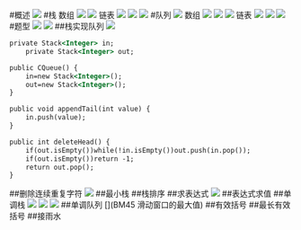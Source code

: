 #概述
![](.z_01_算法_类别_栈_队列_images/cb835749.png)
#栈
数组
![](.z_01_算法_类别_栈_队列_images/26f37219.png)
![](.z_01_算法_类别_栈_队列_images/9389067d.png)
链表
![](.z_01_算法_类别_栈_队列_images/d5ecb534.png)
![](.z_01_算法_类别_栈_队列_images/8503da43.png)
![](.z_01_算法_类别_栈_队列_images/e64f2817.png)
#队列
![](.z_01_算法_类别_栈_队列_images/dbeb7014.png)
数组
![](.z_01_算法_类别_栈_队列_images/ce8dd5f1.png)
![](.z_01_算法_类别_栈_队列_images/321738d4.png)
![](.z_01_算法_类别_栈_队列_images/9a44fc20.png)
链表
![](.z_01_算法_类别_栈_队列_images/25f9e419.png)
![](.z_01_算法_类别_栈_队列_images/a1ef2a84.png)
![](.z_01_算法_类别_栈_队列_images/1924af3e.png)
#题型
![](.z_01_算法_类别_栈_队列_images/7c320fd4.png)
![](.z_01_算法_类别_栈_队列_images/b62aa017.png)
##栈实现队列
![](.z_01_算法_类别_栈_队列_images/99d57657.png)
```asp
private Stack<Integer> in;
    private Stack<Integer> out;

public CQueue() {
    in=new Stack<Integer>();
    out=new Stack<Integer>();
}

public void appendTail(int value) {
    in.push(value);
}

public int deleteHead() {
    if(out.isEmpty())while(!in.isEmpty())out.push(in.pop());
    if(out.isEmpty())return -1;
    return out.pop();
}
```
##删除连续重复字符
![](.z_01_算法_类别_栈_队列_images/2c3611ea.png)
##最小栈
##栈排序
##求表达式
![](.z_01_算法_类别_栈_队列_images/af333ab0.png)
##表达式求值
[](https://www.nowcoder.com/practice/c215ba61c8b1443b996351df929dc4d4?tpId=295&tqId=1076787&ru=/exam/oj&qru=/ta/format-top101/question-ranking&sourceUrl=%2Fexam%2Foj)
##单调栈
![](.z_01_算法_类别_栈_队列_images/02e3d4bc.png)
![](.z_01_算法_类别_栈_队列_images/f3b6a951.png)
![](.z_01_算法_类别_栈_队列_images/b1f58f81.png)
[](https://leetcode-cn.com/problems/largest-rectangle-in-histogram/solution/bao-li-jie-fa-zhan-by-liweiwei1419/)
##单调队列
[](BM45 滑动窗口的最大值)
[](https://www.nowcoder.com/practice/1624bc35a45c42c0bc17d17fa0cba788?tpId=295&tqId=23458&ru=/exam/oj&qru=/ta/format-top101/question-ranking&sourceUrl=%2Fexam%2Foj)
##有效括号
##最长有效括号
[](https://leetcode-cn.com/problems/longest-valid-parentheses/solution/zui-chang-you-xiao-gua-hao-si-chong-fang-upcb/)
##接雨水

